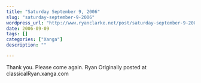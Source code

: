 ```yaml
---
title: "Saturday September 9, 2006"
slug: "saturday-september-9-2006"
wordpress_url: "http://www.ryanclarke.net/post/saturday-september-9-2006/"
date: 2006-09-09
tags: []
categories: ["Xanga"]
description: ""

---
```


Thank you. Please come again.
Ryan
Originally posted at classicalRyan.xanga.com
